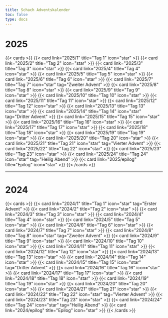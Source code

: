 ```yaml
---
title: Schach Adventskalender
toc: false
type: docs
---
```


# 2025

{{< cards >}}
{{< card link="2025/1" title="Tag 1" icon="star" >}}
{{< card link="2025/2" title="Tag 2" icon="star" >}}
{{< card link="2025/3" title="Tag 3" icon="star" >}}
{{< card link="2025/4" title="Tag 4" icon="star" >}}
{{< card link="2025/5" title="Tag 5" icon="star" >}}
{{< card link="2025/6" title="Tag 6" icon="star" >}}
{{< card link="2025/7" title="Tag 7" icon="star" tag="Zweiter Advent" >}}
{{< card link="2025/8" title="Tag 8" icon="star" >}}
{{< card link="2025/9" title="Tag 9" icon="star" >}}
{{< card link="2025/10" title="Tag 10" icon="star" >}}
{{< card link="2025/11" title="Tag 11" icon="star" >}}
{{< card link="2025/12" title="Tag 12" icon="star" >}}
{{< card link="2025/13" title="Tag 13" icon="star" >}}
{{< card link="2025/14" title="Tag 14" icon="star" tag="Dritter Advent"  >}}
{{< card link="2025/15" title="Tag 15" icon="star" >}}
{{< card link="2025/16" title="Tag 16" icon="star" >}}
{{< card link="2025/17" title="Tag 17" icon="star" >}}
{{< card link="2025/18" title="Tag 18" icon="star" >}}
{{< card link="2025/19" title="Tag 19" icon="star" >}}
{{< card link="2025/20" title="Tag 20" icon="star" >}}
{{< card link="2025/21" title="Tag 21" icon="star" tag="Vierter Advent"  >}}
{{< card link="2025/22" title="Tag 22" icon="star" >}}
{{< card link="2025/23" title="Tag 23" icon="star"  >}}
{{< card link="2025/24" title="Tag 24" icon="star" tag="Heilig Abend"  >}}
{{< card link="2025/epilog" title="Epilog" icon="star" >}}
{{< /cards >}}

<hr />

# 2024

{{< cards >}}
{{< card link="2024/1" title="Tag 1" icon="star" tag="Erster Advent" >}}
{{< card link="2024/2" title="Tag 2" icon="star" >}}
{{< card link="2024/3" title="Tag 3" icon="star" >}}
{{< card link="2024/4" title="Tag 4" icon="star" >}}
{{< card link="2024/5" title="Tag 5" icon="star" >}}
{{< card link="2024/6" title="Tag 6" icon="star" >}}
{{< card link="2024/7" title="Tag 7" icon="star" >}}
{{< card link="2024/8" title="Tag 8" icon="star" tag="Zweiter Advent" >}}
{{< card link="2024/9" title="Tag 9" icon="star" >}}
{{< card link="2024/10" title="Tag 10" icon="star" >}}
{{< card link="2024/11" title="Tag 11" icon="star" >}}
{{< card link="2024/12" title="Tag 12" icon="star" >}}
{{< card link="2024/13" title="Tag 13" icon="star" >}}
{{< card link="2024/14" title="Tag 14" icon="star" >}}
{{< card link="2024/15" title="Tag 15" icon="star" tag="Dritter Advent" >}}
{{< card link="2024/16" title="Tag 16" icon="star" >}}
{{< card link="2024/17" title="Tag 17" icon="star" >}}
{{< card link="2024/18" title="Tag 18" icon="star" >}}
{{< card link="2024/19" title="Tag 19" icon="star" >}}
{{< card link="2024/20" title="Tag 20" icon="star" >}}
{{< card link="2024/21" title="Tag 21" icon="star" >}}
{{< card link="2024/22" title="Tag 22" icon="star" tag="Vierter Advent" >}}
{{< card link="2024/23" title="Tag 23" icon="star" >}}
{{< card link="2024/24" title="Tag 24" icon="star" tag="Heilig Abend" >}}
{{< card link="2024/epilog" title="Epilog" icon="star" >}}
{{< /cards >}}
